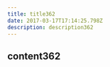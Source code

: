 ```yaml
---
title: title362
date: 2017-03-17T17:14:25.798Z
description: description362
---
```


## content362
  
